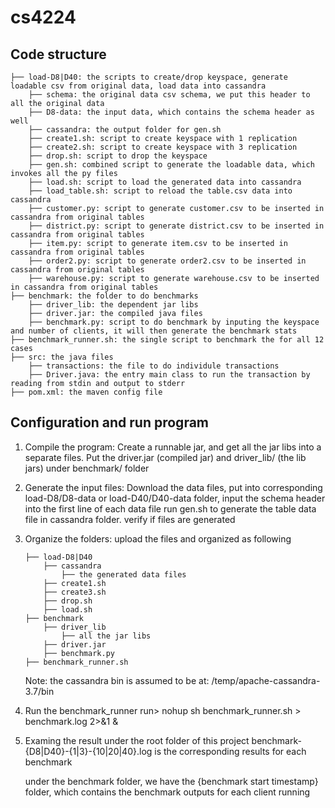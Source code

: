 # cs4224

## Code structure
```
├── load-D8|D40: the scripts to create/drop keyspace, generate loadable csv from original data, load data into cassandra
    ├── schema: the original data csv schema, we put this header to all the original data
    ├── D8-data: the input data, which contains the schema header as well
    ├── cassandra: the output folder for gen.sh
    ├── create1.sh: script to create keyspace with 1 replication
    ├── create2.sh: script to create keyspace with 3 replication
    ├── drop.sh: script to drop the keyspace
    ├── gen.sh: combined script to generate the loadable data, which invokes all the py files
    ├── load.sh: script to load the generated data into cassandra
    ├── load_table.sh: script to reload the table.csv data into cassandra
    ├── customer.py: script to generate customer.csv to be inserted in cassandra from original tables
    ├── district.py: script to generate district.csv to be inserted in cassandra from original tables
    ├── item.py: script to generate item.csv to be inserted in cassandra from original tables
    ├── order2.py: script to generate order2.csv to be inserted in cassandra from original tables
    ├── warehouse.py: script to generate warehouse.csv to be inserted in cassandra from original tables
├── benchmark: the folder to do benchmarks
    ├── driver_lib: the dependent jar libs
    ├── driver.jar: the compiled java files
    ├── benchmark.py: script to do benchmark by inputing the keyspace and number of clients, it will then generate the benchmark stats
├── benchmark_runner.sh: the single script to benchmark the for all 12 cases
├── src: the java files
    ├── transactions: the file to do individule transactions
    ├── Driver.java: the entry main class to run the transaction by reading from stdin and output to stderr
├── pom.xml: the maven config file
```

## Configuration and run program
1. Compile the program:
    Create a runnable jar, and get all the jar libs into a separate files. Put the driver.jar (compiled jar) and driver_lib/ (the lib jars) under benchmark/ folder

2. Generate the input files:
    Download the data files, put into corresponding load-D8/D8-data or load-D40/D40-data folder, input the schema header into the first line of each data file
    run gen.sh to generate the table data file in cassandra folder. verify if files are generated

3. Organize the folders:
    upload the files and organized as following
    ```
    ├── load-D8|D40
        ├── cassandra
            ├── the generated data files
        ├── create1.sh
        ├── create3.sh
        ├── drop.sh
        ├── load.sh
    ├── benchmark
        ├── driver_lib
            ├── all the jar libs
        ├── driver.jar
        ├── benchmark.py
    ├── benchmark_runner.sh
    ```
    Note: the cassandra bin is assumed to be at: /temp/apache-cassandra-3.7/bin

4. Run the benchmark_runner
    run> nohup sh benchmark_runner.sh > benchmark.log 2>&1 &

5. Examing the result
    under the root folder of this project
    benchmark-{D8|D40}-{1|3}-{10|20|40}.log is the corresponding results for each benchmark

    under the benchmark folder, we have the {benchmark start timestamp} folder, which contains the benchmark outputs for each client running